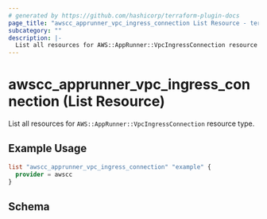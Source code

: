 ```yaml
---
# generated by https://github.com/hashicorp/terraform-plugin-docs
page_title: "awscc_apprunner_vpc_ingress_connection List Resource - terraform-provider-awscc"
subcategory: ""
description: |-
  List all resources for AWS::AppRunner::VpcIngressConnection resource type.
---
```


# awscc_apprunner_vpc_ingress_connection (List Resource)

List all resources for `AWS::AppRunner::VpcIngressConnection` resource type.

## Example Usage

```terraform
list "awscc_apprunner_vpc_ingress_connection" "example" {
  provider = awscc
}
```

<!-- schema generated by tfplugindocs -->
## Schema
